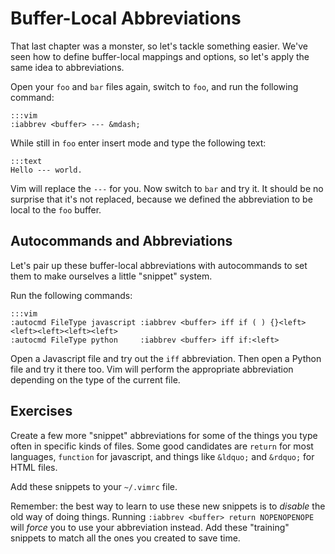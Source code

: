 Buffer-Local Abbreviations
==========================

That last chapter was a monster, so let's tackle something easier.  We've seen
how to define buffer-local mappings and options, so let's apply the same idea to
abbreviations.

Open your `foo` and `bar` files again, switch to `foo`, and run the following
command:

    :::vim
    :iabbrev <buffer> --- &mdash;

While still in `foo` enter insert mode and type the following text:

    :::text
    Hello --- world.

Vim will replace the `---` for you.  Now switch to `bar` and try it.  It should
be no surprise that it's not replaced, because we defined the abbreviation to be
local to the `foo` buffer.

Autocommands and Abbreviations
------------------------------

Let's pair up these buffer-local abbreviations with autocommands to set them to
make ourselves a little "snippet" system.

Run the following commands:

    :::vim
    :autocmd FileType javascript :iabbrev <buffer> iff if ( ) {}<left><left><left><left><left>
    :autocmd FileType python     :iabbrev <buffer> iff if:<left>

Open a Javascript file and try out the `iff` abbreviation.  Then open a Python
file and try it there too.  Vim will perform the appropriate abbreviation
depending on the type of the current file.

Exercises
---------

Create a few more "snippet" abbreviations for some of the things you type often
in specific kinds of files.  Some good candidates are `return` for most
languages, `function` for javascript, and things like `&ldquo;` and `&rdquo;`
for HTML files.

Add these snippets to your `~/.vimrc` file.

Remember: the best way to learn to use these new snippets is to *disable* the
old way of doing things.  Running `:iabbrev <buffer> return NOPENOPENOPE` will
*force* you to use your abbreviation instead.  Add these "training" snippets to
match all the ones you created to save time.

